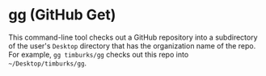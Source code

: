 # gg (GitHub Get)

This command-line tool checks out a GitHub repository into a subdirectory of the user's `Desktop` directory that has the organization name of the repo. For example, `gg timburks/gg` checks out this repo into `~/Desktop/timburks/gg`.

